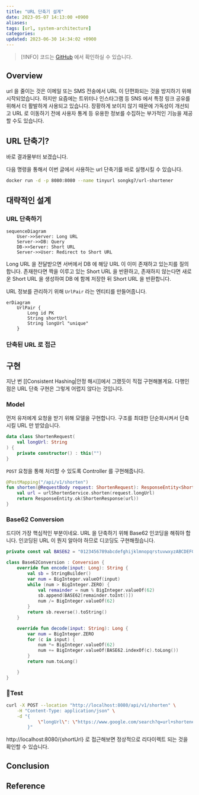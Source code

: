 ```yaml
---
title: "URL 단축기 설계"
date: 2023-05-07 14:13:00 +0900
aliases: 
tags: [url, system-architecture]
categories: 
updated: 2023-06-30 14:34:02 +0900
---
```


> [!INFO]
> 코드는 [GitHub](https://github.com/songkg7/url-shortener-sample) 에서 확인하실 수 있습니다.

## Overview

url 을 줄이는 것은 이메일 또는 SMS 전송에서 URL 이 단편화되는 것을 방지하기 위해 시작되었습니다. 하지만 요즘에는 트위터나 인스타그램 등 SNS 에서 특정 링크 공유를 위해서 더 활발하게 사용되고 있습니다. 장황하게 보이지 않기 때문에 가독성이 개선되고 URL 로 이동하기 전에 사용자 통계 등 유용한 정보를 수집하는 부가적인 기능을 제공할 수도 있습니다.

## URL 단축기?

바로 결과물부터 보겠습니다.

다음 명령을 통해서 이번 글에서 사용하는 url 단축기를 바로 실행시킬 수 있습니다.

```bash
docker run -d -p 8080:8080 --name tinyurl songkg7/url-shortener
```

## 대략적인 설계

### URL 단축하기

```mermaid
sequenceDiagram
    User->>Server: Long URL
    Server->>DB: Query
    DB->>Server: Short URL
    Server->>User: Redirect to Short URL
```

Long URL 을 전달받으면 서버에서 DB 에 해당 URL 이 이미 존재하고 있는지를 질의합니다. 존재한다면 짝을 이루고 있는 Short URL 을 반환하고, 존재하지 않는다면 새로운 Short URL 을 생성하여 DB 에 함께 저장한 뒤 Short URL 을 반환합니다.

URL 정보를 관리하기 위해 `UrlPair` 라는 엔티티를 만들어줍니다.

```mermaid
erDiagram
    UrlPair {
        Long id PK
        String shortUrl
        String longUrl "unique"
    }
```

### 단축된 URL 로 접근

## 구현

지난 번 [[Consistent Hashing|안정 해시]]에서 그랬듯이 직접 구현해볼게요. 다행인 점은 URL 단축 구현은 그렇게 어렵지 않다는 것입니다.

### Model

먼저 유저에게 요청을 받기 위해 모델을 구현합니다. 구조를 최대한 단순화시켜서 단축시킬 URL 만 받았습니다.

```kotlin
data class ShortenRequest(
    val longUrl: String
) {
    private constructor() : this("")
}
```

`POST` 요청을 통해 처리할 수 있도록 Controller 를 구현해줍니다.

```kotlin
@PostMapping("/api/v1/shorten")
fun shorten(@RequestBody request: ShortenRequest): ResponseEntity<ShortenResponse> {
    val url = urlShortenService.shorten(request.longUrl)
    return ResponseEntity.ok(ShortenResponse(url))
}
```

### Base62 Conversion

드디어 가장 핵심적인 부분이네요. URL 을 단축하기 위해 Base62 인코딩을 해줘야 합니다. 인코딩된 URL 이 뭔지 알아야 하므로 디코딩도 구현해줬습니다.

```kotlin
private const val BASE62 = "0123456789abcdefghijklmnopqrstuvwxyzABCDEFGHIJKLMNOPQRSTUVWXYZ"

class Base62Conversion : Conversion {
    override fun encode(input: Long): String {
        val sb = StringBuilder()
        var num = BigInteger.valueOf(input)
        while (num > BigInteger.ZERO) {
            val remainder = num % BigInteger.valueOf(62)
            sb.append(BASE62[remainder.toInt()])
            num /= BigInteger.valueOf(62)
        }
        return sb.reverse().toString()
    }

    override fun decode(input: String): Long {
        var num = BigInteger.ZERO
        for (c in input) {
            num *= BigInteger.valueOf(62)
            num += BigInteger.valueOf(BASE62.indexOf(c).toLong())
        }
        return num.toLong()

    }
}
```

### Test

```bash
curl -X POST --location "http://localhost:8080/api/v1/shorten" \
    -H "Content-Type: application/json" \
    -d "{
            \"longUrl\": \"https://www.google.com/search?q=url+shortener&sourceid=chrome&ie=UTF-8\"
        }"
```

http://localhost:8080/{shortUrl} 로 접근해보면 정상적으로 리다이렉트 되는 것을 확인할 수 있습니다.

## Conclusion

## Reference

